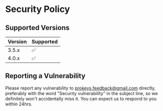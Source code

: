 # Security Policy

## Supported Versions

| Version | Supported          |
| ------- | ------------------ |
| 3.5.x   | :white_check_mark: |
| 4.0.x   | :white_check_mark: |

## Reporting a Vulnerability

Please report any vulnerability to prokeys.feedback@gmail.com directly, preferably with the word "Security vulnerability" in the subject line, so we definitely won't accidentally miss it. You can expect us to respond to you within 24hrs.
